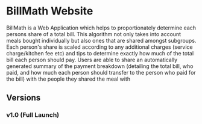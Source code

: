 # BillMath Website

BillMath is a Web Application which helps to proportionately determine each persons share of a total bill. This algorithm not only takes into account meals bought individually but also ones that are shared amongst subgroups. Each person's share is scaled according to any additional charges (service charge/kitchen fee etc) and tips to determine exactly how much of the total bill each person should pay. Users are able to share an automatically generated summary of the payment breakdown (detailing the total bill, who paid, and how much each person should transfer to the person who paid for the bill) with the people they shared the meal with

## Versions 

### v1.0 (Full Launch)
